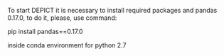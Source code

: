 To start DEPICT it is necessary to install required packages and pandas 0.17.0, to do it, please, use command:

pip install pandas==0.17.0 

inside conda environment for python 2.7
